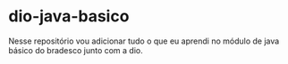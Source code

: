 # dio-java-basico

Nesse repositório vou adicionar tudo o que eu aprendi no módulo de java  básico do bradesco junto com a dio.